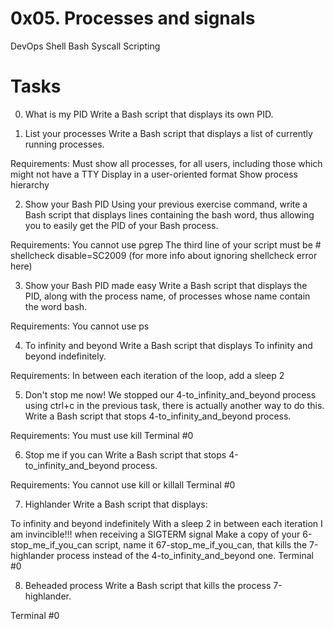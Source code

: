 # 0x05. Processes and signals
DevOps
Shell
Bash
Syscall
Scripting
# Tasks
0. What is my PID
Write a Bash script that displays its own PID.

1. List your processes
Write a Bash script that displays a list of currently running processes.

Requirements:
Must show all processes, for all users, including those which might not have a TTY
Display in a user-oriented format
Show process hierarchy

2. Show your Bash PID
Using your previous exercise command, write a Bash script that displays lines containing the bash word, thus allowing you to easily get the PID of your Bash process.

Requirements:
You cannot use pgrep
The third line of your script must be # shellcheck disable=SC2009 (for more info about ignoring shellcheck error here)

3. Show your Bash PID made easy
Write a Bash script that displays the PID, along with the process name, of processes whose name contain the word bash.

Requirements:
You cannot use ps

4. To infinity and beyond
Write a Bash script that displays To infinity and beyond indefinitely.

Requirements:
In between each iteration of the loop, add a sleep 2

5. Don't stop me now!
We stopped our 4-to_infinity_and_beyond process using ctrl+c in the previous task, there is actually another way to do this.
Write a Bash script that stops 4-to_infinity_and_beyond process.

Requirements:
You must use kill
Terminal #0

6. Stop me if you can
Write a Bash script that stops 4-to_infinity_and_beyond process.

Requirements:
You cannot use kill or killall
Terminal #0

7. Highlander
Write a Bash script that displays:

To infinity and beyond indefinitely
With a sleep 2 in between each iteration
I am invincible!!! when receiving a SIGTERM signal
Make a copy of your 6-stop_me_if_you_can script, name it 67-stop_me_if_you_can, that kills the 7-highlander process instead of the 4-to_infinity_and_beyond one.
Terminal #0

8. Beheaded process
Write a Bash script that kills the process 7-highlander.

Terminal #0